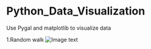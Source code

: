 # Python_Data_Visualization
Use Pygal and matplotlib to visualize data 

1.Random walk 
![Image text]()

